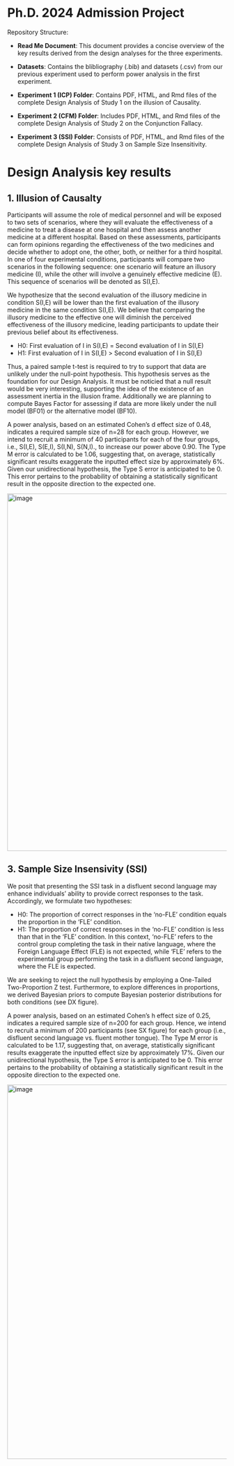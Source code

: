 # Ph.D. 2024 Admission Project

Repository Structure:

- **Read Me Document**: This document provides a concise overview of the key results derived from the design analyses for the three experiments.

- **Datasets**: Contains the blibliography (.bib) and datasets (.csv) from our previous experiment used to perform power analysis in the first experiment.

- **Experiment 1 (ICP) Folder**: Contains PDF, HTML, and Rmd files of the complete Design Analysis of Study 1 on the illusion of Causality.

- **Experiment 2 (CFM) Folder**: Includes PDF, HTML, and Rmd files of the complete Design Analysis of Study 2 on the Conjunction Fallacy.

- **Experiment 3 (SSI) Folder**: Consists of PDF, HTML, and Rmd files of the complete Design Analysis of Study 3 on Sample Size Insensitivity.


# Design Analysis key results

## 1. Illusion of Causalty

Participants will assume the role of medical personnel and will be exposed to two sets of scenarios, where they will evaluate the effectiveness of a medicine to treat a disease at one hospital and then assess another medicine at a different hospital. Based on these assessments, participants can form opinions regarding the effectiveness of the two medicines and decide whether to adopt one, the other, both, or neither for a third hospital. In one of four experimental conditions, participants will compare two scenarios in the following sequence: one scenario will feature an illusory medicine (I), while the other will involve a genuinely effective medicine (E). This sequence of scenarios will be denoted as S(I,E).

We hypothesize that the second evaluation of the illusory medicine in condition S(I,E) will be lower than the first evaluation of the illusory medicine in the same condition S(I,E). We believe that comparing the illusory medicine to the effective one will diminish the perceived effectiveness of the illusory medicine, leading participants to update their previous belief about its effectiveness.

* H0: First evaluation of I in S(I,E) = Second evaluation of I in S(I,E)
* H1: First evaluation of I in S(I,E) > Second evaluation of I in S(I,E)

Thus, a paired sample t-test is required to try to support that data are unlikely under the null-point hypothesis. This hypothesis serves as the foundation for our Design Analysis. It must be noticied that a null result would be very interesting, supporting the idea of the existence of an assessment inertia in the illusion frame. Additionally we are planning to compute Bayes Factor for assessing if data are more likely under the null model (BF01) or the alternative model (BF10).

A power analysis, based on an estimated Cohen’s d effect size of 0.48, indicates a required sample size of n=28 for each group. However, we intend to recruit a minimum of 40 participants for each of the four groups, i.e., S(I,E), S(E,I), S(I,N), S(N,I)., to increase our power above 0.90. The Type M error is calculated to be 1.06, suggesting that, on average, statistically significant results exaggerate the inputted effect size by approximately 6%. Given our unidirectional hypothesis, the Type S error is anticipated to be 0. This error pertains to the probability of obtaining a statistically significant result in the opposite direction to the expected one.

<img width="820" alt="image" src="https://github.com/StefanoDallaBona/Ph.D.2024AdmissionProject/assets/145267546/62b24d15-97cf-470e-ba1d-1bd39a545c56">


## 3. Sample Size Insensivity (SSI)

We posit that presenting the SSI task in a disfluent second language may enhance individuals’ ability to provide correct responses to the task. Accordingly, we formulate two hypotheses:

* H0: The proportion of correct responses in the ‘no-FLE’ condition equals the proportion in the ‘FLE’ condition.
* H1: The proportion of correct responses in the ‘no-FLE’ condition is less than that in the ‘FLE’ condition.
In this context, ‘no-FLE’ refers to the control group completing the task in their native language, where the Foreign Language Effect (FLE) is not expected, while ‘FLE’ refers to the experimental group performing the task in a disfluent second language, where the FLE is expected.

We are seeking to reject the null hypothesis by employing a One-Tailed Two-Proportion Z test. Furthermore, to explore differences in proportions, we derived Bayesian priors to compute Bayesian posterior distributions for both conditions (see DX figure).

A power analysis, based on an estimated Cohen’s h effect size of 0.25, indicates a required sample size of n=200 for each group. Hence, we intend to recruit a minimum of 200 participants (see SX figure) for each group (i.e., disfluent second language vs. fluent mother tongue). The Type M error is calculated to be 1.17, suggesting that, on average, statistically significant results exaggerate the inputted effect size by approximately 17%. Given our unidirectional hypothesis, the Type S error is anticipated to be 0. This error pertains to the probability of obtaining a statistically significant result in the opposite direction to the expected one.

<img width="859" alt="image" src="https://github.com/StefanoDallaBona/Ph.D.2024AdmissionProject/assets/145267546/f90dafd0-9394-45ac-baad-d3a96c303a39">

